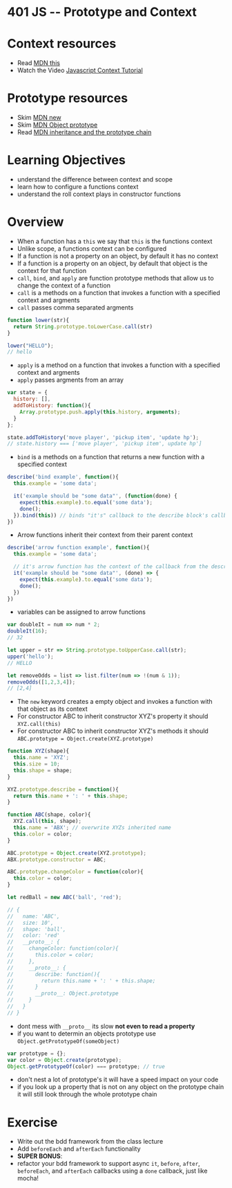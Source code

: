 # 401 JS -- Prototype and Context

# Context resources
* Read [MDN this]
* Watch the Video [Javascript Context Tutorial]

# Prototype resources
* Skim [MDN new]
* Skim [MDN Object prototype]
* Read [MDN inheritance and the prototype chain]

# Learning Objectives
* understand the difference between context and scope
* learn how to configure a functions context
* understand the roll context plays in constructor functions

# Overview
* When a function has a `this` we say that `this` is the functions context
* Unlike scope, a functions context can be configured
* If a function is not a property on an object, by default it has no context
* If a function is a property on an object, by default that object is the context for that function
* `call`, `bind`, and `apply` are function prototype methods that allow us to change the context of a function
* `call` is a methods on a function that invokes a function with a specified context and argments  
 * `call` passes comma separated argments
``` javascript
function lower(str){
  return String.prototype.toLowerCase.call(str)
}

lower("HELLO");
// hello
```  
* `apply` is a method on a function that invokes a function with a specified context and argments  
 * `apply` passes argments from an array  
``` javascript
var state = {
  history: [],
  addToHistory: function(){ 
    Array.prototype.push.apply(this.history, arguments);
  }
};

state.addToHistory('move player', 'pickup item', 'update hp');
// state.history === ['move player', 'pickup item', update hp']
```   
* `bind` is a methods on a function that returns a new function with a specified context
``` javascript
describe('bind example', function(){
  this.example = 'some data';

  it('example should be "some data"', (function(done) {
    expect(this.example).to.equal('some data');
    done();
  }).bind(this)) // binds "it's" callback to the describe block's callback's context
})

```   
* Arrow functions inherit their context from their parent context
``` javascript
describe('arrow function example', function(){
  this.example = 'some data';

  // it's arrow function has the context of the callback from the describe block
  it('example should be "some data"', (done) => {
    expect(this.example).to.equal('some data');
    done();
  })
})
```
* variables can be assigned to arrow functions  
``` javascript
var doubleIt = num => num * 2;
doubleIt(16);
// 32

let upper = str => String.prototype.toUpperCase.call(str);
upper('hello');
// HELLO

let removeOdds = list => list.filter(num => !(num & 1));
removeOdds([1,2,3,4]);
// [2,4]
```
* The `new` keyword creates a empty object and invokes a function with that object as its context
* For constructor ABC to inherit constructor XYZ's property it should `XYZ.call(this)` 
* For constructor ABC to inherit constructor XYZ's methods it should `ABC.prototype = Object.create(XYZ.prototype)`
``` javascript
function XYZ(shape){
  this.name = 'XYZ';
  this.size = 10;
  this.shape = shape;
}

XYZ.prototype.describe = function(){
  return this.name + ': ' + this.shape;
}

function ABC(shape, color){
  XYZ.call(this, shape);
  this.name = 'ABX'; // overwrite XYZs inherited name
  this.color = color;
}

ABC.prototype = Object.create(XYZ.prototype);
ABX.prototype.constructor = ABC;

ABC.prototype.changeColor = function(color){
  this.color = color;
}

let redBall = new ABC('ball', 'red');

// {
//   name: 'ABC',
//   size: 10',
//   shape: 'ball',
//   color: 'red'
//   __proto__: {
//     changeColor: function(color){
//       this.color = color;
//     },
//     __proto__: {
//       describe: function(){
//         return this.name + ': ' + this.shape;
//       }
//       __proto__: Object.prototype
//     }
//   }
// }

```
* dont mess with `__proto__` its slow **not even to read a property**
* if you want to determin an objects prototype use `Object.getPrototypeOf(someObject)`
``` javascript
var prototype = {};
var color = Object.create(prototype);
Object.getPrototypeOf(color) === prototype; // true
```
* don't nest a lot of prototype's it will have a speed impact on your code
* if you look up a property that is not on any object on the prototype chain it will still look through the whole prototype chain

# Exercise
* Write out the bdd framework from the class lecture
* Add `beforeEach` and `afterEach` functionality
* **SUPER BONUS**: 
 * refactor your bdd framework to support async `it`, `before`, `after`, `beforeEach`, and `afterEach` callbacks using a `done` callback, just like mocha!

[MDN new]: https://developer.mozilla.org/en-US/docs/Web/JavaScript/Reference/Operators/new

[MDN Object prototype]: https://developer.mozilla.org/en-US/docs/Web/JavaScript/Reference/Global_Objects/Object/prototype 

[MDN inheritance and the prototype chain]: https://developer.mozilla.org/en-US/docs/Web/JavaScript/Inheritance_and_the_prototype_chain

[MDN this]: https://developer.mozilla.org/en-US/docs/Web/JavaScript/Reference/Operators/this

[Javascript Context Tutorial]: https://www.youtube.com/watch?v=fjJoX9F_F5g

